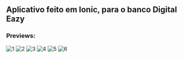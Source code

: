 ## Aplicativo feito em Ionic, para o banco Digital Eazy

### Previews: 
<div style="display: inline_block">
  
![1](https://user-images.githubusercontent.com/58737273/150058171-e39b1956-9abe-44a9-bcea-cd704fb8a8b2.PNG)
![2](https://user-images.githubusercontent.com/58737273/150058174-23b7f983-5b22-433c-9558-bffdbc8acf9e.png)
![3](https://user-images.githubusercontent.com/58737273/150058175-7d3fa756-dd7f-423d-8ebb-5f4844c4ade1.PNG)
![4](https://user-images.githubusercontent.com/58737273/150058176-7f854372-fff8-4b66-b600-df5180897a2f.PNG)
![5](https://user-images.githubusercontent.com/58737273/150058178-cd26a901-9103-4f4a-860a-fc134dcb7e32.PNG)
![6](https://user-images.githubusercontent.com/58737273/150058179-3c9c71d9-1738-4bce-99fc-cc31664c1fb8.PNG)

</div>


